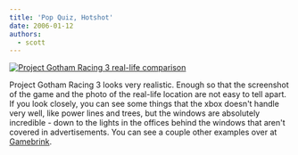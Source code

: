 ```yaml
---
title: 'Pop Quiz, Hotshot'
date: 2006-01-12
authors:
  - scott
---
```


[![Project Gotham Racing 3 real-life comparison](/images/pgr3compare.jpg)](http://www.gamebrink.com/?news=161)

Project Gotham Racing 3 looks very realistic. Enough so that the screenshot of the game and the photo of the real-life location are not easy to tell apart. If you look closely, you can see some things that the xbox doesn't handle very well, like power lines and trees, but the windows are absolutely incredible - down to the lights in the offices behind the windows that aren't covered in advertisements. You can see a couple other examples over at [Gamebrink](http://www.gamebrink.com/?news=161).
